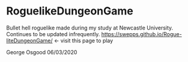 # RoguelikeDungeonGame
Bullet hell roguelike made during my study at Newcastle University. Continues to be updated infrequently.
https://swepps.github.io/Rogue-liteDungeonGame/ <- visit this page to play

George Osgood 06/03/2020
